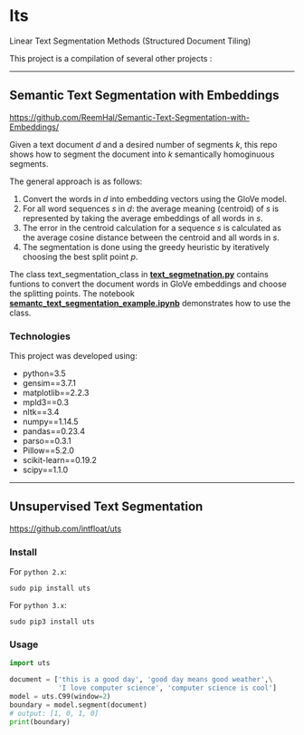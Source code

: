 # lts
Linear Text Segmentation Methods (Structured Document Tiling)

This project is a compilation of several other projects :

---

## Semantic Text Segmentation with Embeddings

  https://github.com/ReemHal/Semantic-Text-Segmentation-with-Embeddings/

Given a text document *d* and a desired number of segments *k*, 
this repo shows how to segment the document into *k* semantically homoginuous segments. 

The general approach is as follows:
1. Convert the words in *d* into embedding vectors using the GloVe model.
2. For all word sequences *s* in *d*: the average meaning (centroid) of *s* is represented by taking the average embeddings of all words in *s*.
3. The error in the centroid calculation for a sequence *s* is calculated as the average cosine distance between the centroid and all words in *s*.
4. The segmentation is done using the greedy heuristic by iteratively choosing the best split point *p*.


The class text_segmentation_class in __[text_segmetnation.py](https://github.com/ReemHal/Semantic-Text-Segmentation-with-Embeddings/blob/master/text_segmentation.py)__ contains funtions to convert the document
words in GloVe embeddings and choose the splitting points. The notebook __[semantc_text_segmentation_example.ipynb](https://github.com/ReemHal/Semantic-Text-Segmentation-with-Embeddings/blob/master/semantc_text_segmentation_example.ipynb)__
demonstrates how to use the class.

<a name="tech"><a/>
### Technologies

This project was developed using:

  - python=3.5
  - gensim==3.7.1
  - matplotlib==2.2.3
  - mpld3==0.3
  - nltk==3.4
  - numpy==1.14.5
  - pandas==0.23.4
  - parso==0.3.1
  - Pillow==5.2.0
  - scikit-learn==0.19.2
  - scipy==1.1.0

---

## Unsupervised Text Segmentation

https://github.com/intfloat/uts


### Install

For ```python 2.x```:

    sudo pip install uts

For ```python 3.x```:

    sudo pip3 install uts

### Usage

```python
import uts

document = ['this is a good day', 'good day means good weather',\
            'I love computer science', 'computer science is cool']
model = uts.C99(window=2)
boundary = model.segment(document)
# output: [1, 0, 1, 0]
print(boundary)
```